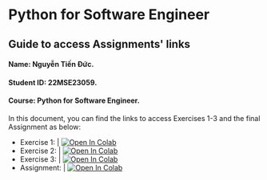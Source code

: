 # Python for Software Engineer 
## Guide to access Assignments' links

#### Name: Nguyễn Tiến Đức.
#### Student ID: 22MSE23059.
#### Course: Python for Software Engineer.

In this document, you can find the links to access Exercises 1-3 and the final Assignment as below:
- Exercise 1:     | [![Open In Colab](https://colab.research.google.com/assets/colab-badge.svg)](https://colab.research.google.com/drive/1BG7Ab7yRhLmAJ8zlCMHCyLZq7fw7DtNs?usp=sharing)
- Exercise 2:     | [![Open In Colab](https://colab.research.google.com/assets/colab-badge.svg)](https://colab.research.google.com/drive/12UMQkNFrTurmilfsmutpUVA1-1_pu1Kb?usp=sharing)
- Exercise 3:     | [![Open In Colab](https://colab.research.google.com/assets/colab-badge.svg)](https://colab.research.google.com/drive/1zW2XYhZFwWzox48nvQBZTUjDeBDul9eH?usp=sharing)
- Assignment:     | [![Open In Colab](https://colab.research.google.com/assets/colab-badge.svg)](https://colab.research.google.com/drive/1aj33KTieAUnk9u__BvZdVLSn_7p9Kimu?usp=sharing)


